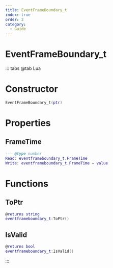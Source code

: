 ```yaml
---
title: EventFrameBoundary_t
index: true
order: 2
category:
  - Guide
---
```


# EventFrameBoundary_t

::: tabs
@tab Lua
# Constructor
```lua
EventFrameBoundary_t(ptr)
```
# Properties
## FrameTime 
```lua
--- @type number
Read: eventframeboundary_t.FrameTime
Write: eventframeboundary_t.FrameTime = value
```
# Functions
## ToPtr
```lua
@returns string
eventframeboundary_t:ToPtr()
```
## IsValid
```lua
@returns bool
eventframeboundary_t:IsValid()
```

:::